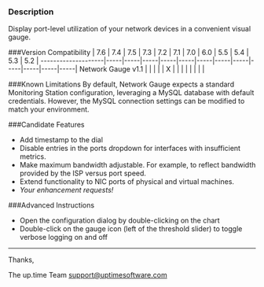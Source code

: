 ### Description
Display port-level utilization of your network devices in a convenient visual gauge.

###Version Compatibility
                        | 7.6 | 7.4 | 7.5 | 7.3 | 7.2 | 7.1 | 7.0 | 6.0 | 5.5 | 5.4 | 5.3 | 5.2 |
    --------------------|-----|-----|-----|-----|-----|-----|-----|-----|-----|-----|-----|-----|
     Network Gauge v1.1 |     |     |     |     | X   |     |     |     |     |     |     |     |

###Known Limitations
By default, Network Gauge expects a standard Monitoring Station configuration, leveraging a MySQL database with default credentials.  However, the MySQL connection settings can be modified to match your environment.

###Candidate Features
* Add timestamp to the dial
* Disable entries in the ports dropdown for interfaces with insufficient metrics.
* Make maximum bandwidth adjustable.  For example, to reflect bandwidth provided by the ISP versus port speed.
* Extend functionality to NIC ports of physical and virtual machines.
* _Your enhancement requests!_

###Advanced Instructions
* Open the configuration dialog by double-clicking on the chart
* Double-click on the gauge icon (left of the threshold slider) to toggle verbose logging on and off

---

Thanks,

The up.time Team
support@uptimesoftware.com
